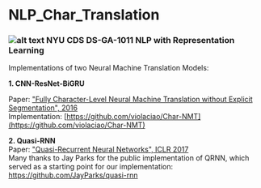
# NLP_Char_Translation
### ![alt text](https://ddqt2avvbpaxu.cloudfront.net/cdn/v1/nyu-mac/marketing/favicon.ico) NYU CDS DS-GA-1011 NLP with Representation Learning   

Implementations of two Neural Machine Translation Models:   

**1. CNN-ResNet-BiGRU**    

Paper: ["Fully Character-Level Neural Machine Translation without Explicit Segmentation", 2016](https://arxiv.org/abs/1610.03017)   
Implementation: [https://github.com/violaciao/Char-NMT](https://github.com/violaciao/Char-NMT)


**2. Quasi-RNN**  
Paper: ["Quasi-Recurrent Neural Networks", ICLR 2017](https://arxiv.org/abs/1611.01576)   
Many thanks to Jay Parks for the public implementation of QRNN, which served as a starting point for our implementation: https://github.com/JayParks/quasi-rnn
